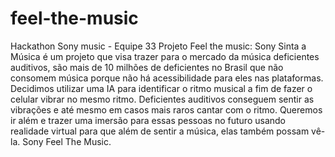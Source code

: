 # feel-the-music
Hackathon Sony music - Equipe 33
Projeto Feel the music:
Sony Sinta a Música é um projeto que visa trazer para o mercado da música deficientes auditivos, são mais de 10 milhões de deficientes no Brasil que não consomem música porque não há acessibilidade para eles nas plataformas. Decidimos utilizar uma IA para identificar o ritmo musical a fim de fazer o celular vibrar no mesmo ritmo. Deficientes auditivos conseguem sentir as vibrações e até mesmo em casos mais raros cantar com o ritmo. Queremos ir além e trazer uma imersão para essas pessoas no futuro usando realidade virtual para que além de sentir a música, elas também possam vê-la. Sony Feel The Music.
